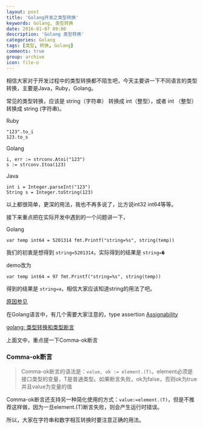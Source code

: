 ```yaml
---
layout: post
title: 'Golang开发之类型转换'
keywords: Golang, 类型转换
date: 2016-01-07 09:00
description: 'Golang 类型转换'
categories: Golang
tags: [类型, 转换, Golang]
comments: true
group: archive
icon: file-o
---
```


相信大家对于开发过程中的类型转换都不陌生吧，今天主要讲一下不同语言的类型转换，主要是Java，Ruby，Golang。

<!--more-->

常见的类型转换，应该是 string（字符串） 转换成 int（整型），或者 int （整型）转换成 string (字符串)。

Ruby

	"123".to_i
	123.to_s

Golang

	i, err := strconv.Atoi("123")
	s := strconv.Itoa(123)

Java

	int i = Integer.parseInt("123")
	String s = Integer.toString(123)

以上都很简单，更深的用法，我也不再多说了，比方说int32 int64等等。

接下来重点把在实际开发中遇到的一个问题讲一下，

Golang

`
	var temp int64 = 5201314
	fmt.Printf("string=%s", string(temp))
`

我们的初衷是想得到 `string=5201314`，实际得到的结果是 `string=�`

demo改为

`
	var temp int64 = 97
	fmt.Printf("string=%s", string(temp))
`

得到的结果是 `string=a`，相信大家应该知道string的用法了吧。

[原因参见](https://golang.org/ref/spec#String_types)

在Golang语言中，有几个需要大家注意的，type assertion
[Assignability](https://golang.org/ref/spec#Assignability)

[golang: 类型转换和类型断言](http://my.oschina.net/goal/blog/194308)

上面文中，重点提一下Comma-ok断言

### Comma-ok断言 ###

>Comma-ok断言的语法是：`value, ok := element.(T)`。element必须是接口类型的变量，T是普通类型。如果断言失败，ok为false，否则ok为true并且value为变量的值

Comma-ok断言还支持另一种简化使用的方式：`value:=element.(T)`，但是不推荐这样做，因为一旦element.(T)断言失败，则会产生运行时错误。

所以，大家在字符串和数字相互转换时要注意正确的用法。